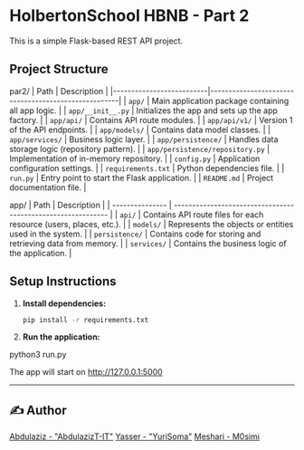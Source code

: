 # HolbertonSchool HBNB - Part 2

This is a simple Flask-based REST API project.

## Project Structure

par2/
| Path                     | Description                                         |
|--------------------------|-----------------------------------------------------|
| `app/`                   | Main application package containing all app logic.  |
| `app/__init__.py`        | Initializes the app and sets up the app factory.    |
| `app/api/`               | Contains API route modules.                         |
| `app/api/v1/`            | Version 1 of the API endpoints.                     |
| `app/models/`            | Contains data model classes.                        |
| `app/services/`          | Business logic layer.                               |
| `app/persistence/`       | Handles data storage logic (repository pattern).    |
| `app/persistence/repository.py` | Implementation of in-memory repository.      |
| `config.py`              | Application configuration settings.                |
| `requirements.txt`       | Python dependencies file.                          |
| `run.py`                 | Entry point to start the Flask application.         |
| `README.md`              | Project documentation file.                         |


app/
| Path            | Description                                                  |
| --------------- | ------------------------------------------------------------ |
| `api/`          | Contains API route files for each resource (users, places, etc.). |
| `models/`       | Represents the objects or entities used in the system.       |
| `persistence/`  | Contains code for storing and retrieving data from memory.   |
| `services/`     | Contains the business logic of the application.              |


## Setup Instructions

1. **Install dependencies:**
   ```bash
   pip install -r requirements.txt

2. **Run the application:**

python3 run.py


The app will start on http://127.0.0.1:5000

---

## ✍️ Author
[Abdulaziz - "AbdulazizT-IT"](https://github.com/AbdulazizT-IT)
[Yasser - "YuriSoma"](https://github.com/YuriSoma)
[Meshari - M0simi](https://github.com/M0simi)
